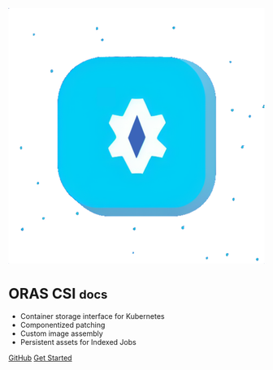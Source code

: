![logo](assets/img/logo-transparent.png)

# ORAS CSI <small>docs</small>

- Container storage interface for Kubernetes
- Componentized patching
- Custom image assembly
- Persistent assets for Indexed Jobs

<style>
section.cover .cover-main > p:last-child a:last-child {
    background-color: #ffffff;
    color: black !important;
}

section.cover .cover-main>p:last-child a {
    border: 1px solid #ffffff !important;
    color: white !important;
}

.cover {
    background: linear-gradient(to left bottom, hsl(243, 55%, 43%) 0%,hsl(218.5, 85.7%, 46.7%) 100%) !important;
    color: white;
}

.cover-main span {
    color: whitesmoke !important;
}
</style>

[GitHub](https://github.com/converged-computing/oras-csi)
[Get Started](#oras-csi)
